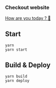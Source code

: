 ### Checkout website

[How are you today ? 🎈️](https://jackytsheng.github.io/how-are-you-today/)

## Start
```
yarn 
yarn start
```
## Build & Deploy
```
yarn build
yarn deploy
```
